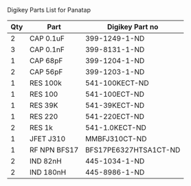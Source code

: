 Digikey Parts List for Panatap

| Qty | Part | Digikey Part no |
| --- | --- | --- |
| 2 | CAP 0.1uF | 399-1249-1-ND |
| 3 | CAP 0.1nF | 399-8131-1-ND |
| 1 | CAP 68pF | 399-1204-1-ND |
| 2 | CAP 56pF | 399-1203-1-ND |
| 1 | RES 100k | 	541-100KECT-ND |
| 1 | RES 100 | 	541-100ECT-ND |
| 1 | RES 39K | 	541-39KECT-ND |
| 1 | RES 220| 541-220ECT-ND |
| 2 | RES 1k | 541-1.0KECT-ND |
| 1 | JFET J310 | MMBFJ310CT-ND |
| 1 | RF NPN BFS17 | BFS17PE6327HTSA1CT-ND |
| 2 | IND 82nH | 	445-1034-1-ND |
| 2 | IND 180nH | 	445-8986-1-ND |
